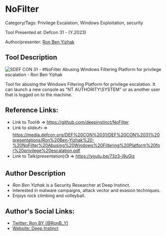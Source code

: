 #  NoFilter

Category/Tags: Privilege Escalation, Windows Exploitation, security

Tool Presented at: Defcon 31 - (Y.2023)

Author/presenter: [Ron Ben Yizhak](https://twitter.com/RonB_Y)

## Tool Description

![SDEF CON 31 - #NoFilter Abusing Windows Filtering Platform for privilege escalation - Ron Ben Yizhak](https://github.com/DefconParrot/DefconArsenalTools/assets/30528167/1e80cdd2-131e-4c92-ab19-e03f02fb0d24)

Tool for abusing the Windows Filtering Platform for privilege escalation. It can launch a new console as "NT AUTHORITY\SYSTEM" or as another user that is logged on to the machine.


## Reference Links:
- Link to Tool⚙️ => https://github.com/deepinstinct/NoFilter
- Link to slide✍️ => https://media.defcon.org/DEF%20CON%2031/DEF%20CON%2031%20presentations/Ron%20Ben-Yizhak%20-%20NoFilter%20Abusing%20Windows%20Filtering%20Platform%20for%20privilege%20escalation.pdf
- Link to Talk(presentation)📺 => https://youtu.be/73z3-j9uGis

## Author Description

- *Ron Ben Yizhak* is a Security Researcher at Deep Instinct. 
- Interested in malware campaigns, attack vector and evasion techniques.
- Enjoys rock climbing and volleyball.


## Author's Social Links:

- [Twitter: Ron BY (@RonB_Y)](https://twitter.com/RonB_Y)
- [Website: Deep Instinct](https://www.deepinstinct.com/)
